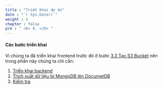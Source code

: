 ```yaml
---
title : "Triển khai dự án"
date : "`r Sys.Date()`"
weight : 4
chapter : false
pre : " <b> 4. </b> "
---
```


#### Các bước triển khai  
Vì chúng ta đã triển khai frontend trước đó ở bước [3.3 Tạo S3 Bucket](3-initialize-aws-services/3-create-s3-bucket) nên trong phần này chúng ta chỉ cần:

1. [Triển khai backend](4-deploy-project/1-deploy-be-nodejs-ec2)
2. [Trích xuất dữ liệu từ MongoDB lên DocumetDB](4-deploy-project/2-restore-mongo-data-documentdb)
3. [Kiểm tra](4-deploy-project/3-test-website)